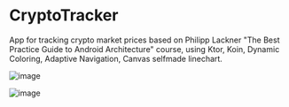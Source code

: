 # CryptoTracker

App for tracking crypto market prices based on Philipp Lackner "The Best Practice Guide to Android Architecture" course, using Ktor, Koin, Dynamic Coloring, Adaptive Navigation, Canvas selfmade linechart.

![image](https://github.com/user-attachments/assets/a52e2cc3-5953-4bef-ae29-8bd2409ca8e1)

![image](https://github.com/user-attachments/assets/e3c4b39c-1e24-451f-9299-1ad30a3f1eba)

